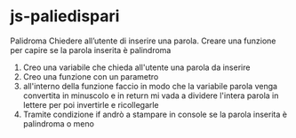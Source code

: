 # js-paliedispari

Palidroma
Chiedere all’utente di inserire una parola.
Creare una funzione per capire se la parola inserita è palindroma

1. Creo una variabile che chieda all'utente una parola da inserire
2. Creo una funzione con un parametro
3. all'interno della funzione faccio in modo che la variabile parola venga convertita in minuscolo e in return mi vada a dividere l'intera parola in lettere per poi invertirle e ricollegarle
4. Tramite condizione if andrò a stampare in console se la parola inserita è palindroma o meno
